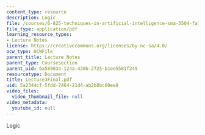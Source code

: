 ```yaml
---
content_type: resource
description: Logic
file: /courses/6-825-techniques-in-artificial-intelligence-sma-5504-fall-2002/5a2344cf5fdd746421d4ab2b8bc60ee8_Lecture3Final.pdf
file_type: application/pdf
learning_resource_types:
- Lecture Notes
license: https://creativecommons.org/licenses/by-nc-sa/4.0/
ocw_type: OCWFile
parent_title: Lecture Notes
parent_type: CourseSection
parent_uid: 6a589034-124a-430b-2725-b1ee5581f249
resourcetype: Document
title: Lecture3Final.pdf
uid: 5a2344cf-5fdd-7464-21d4-ab2b8bc60ee8
video_files:
  video_thumbnail_file: null
video_metadata:
  youtube_id: null
---
```

Logic